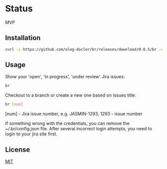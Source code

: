 # Status

MVP

## Installation

```bash
curl -L https://github.com/oleg-docler/br/releases/download/0.0.5/br -o br && chmod +x br && ./br
```

## Usage
Show your 'open', 'in progress', 'under review' Jira issues:
```bash
br
```
Checkout to a branch or create a new one based on issues title:

```bash
br [num]
```
[num] - Jira issue number, e.g. JASMIN-1293, 1293 - issue number

If something wrong with the credentials, you can remove the ~/.br/config.json file.
After several incorrect login attempts, you need to login to your jira site first.

## License
[MIT](https://choosealicense.com/licenses/mit/)